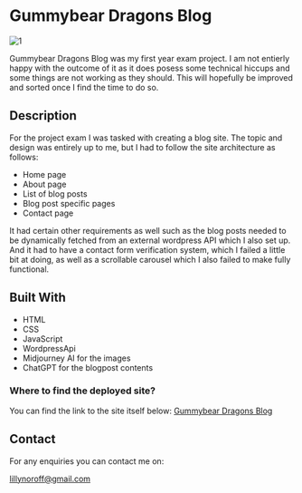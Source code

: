 # Gummybear Dragons Blog

![1](https://github.com/Noroff-FEU-Assignments/project-exam-1-mslillypop/assets/119416005/b347e374-3fac-4bfe-b70f-cfe653e315e7)

Gummybear Dragons Blog was my first year exam project. I am not entierly happy with the outcome of it as it does posess some technical hiccups and some things are not working as they should. This will hopefully be improved and sorted once I find the time to do so.

## Description

For the project exam I was tasked with creating a blog site. The topic and design was entirely up to me, but I had to follow the site architecture as follows:
- Home page
- About page
- List of blog posts
- Blog post specific pages
- Contact page

It had certain other requirements as well such as the blog posts needed to be dynamically fetched from an external wordpress API which I also set up. And it had to have a contact form verification system, which I failed a little bit at doing, as well as a scrollable carousel which I also failed to make fully functional. 

## Built With

- HTML
- CSS
- JavaScript
- WordpressApi
- Midjourney AI for the images
- ChatGPT for the blogpost contents

### Where to find the deployed site?

You can find the link to the site itself below:
[Gummybear Dragons Blog](https://lilfre-exam-1.netlify.app/)


## Contact

For any enquiries you can contact me on:

lillynoroff@gmail.com
